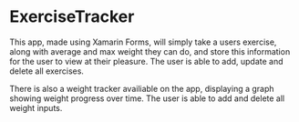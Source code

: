 # ExerciseTracker

This app, made using Xamarin Forms, will simply take a users exercise, along with average and max weight they can do, and store this information for the user to view at their pleasure. The user is able to add, update and delete all exercises.

There is also a weight tracker availiable on the app, displaying a graph showing weight progress over time. The user is able to add and delete all weight inputs.
